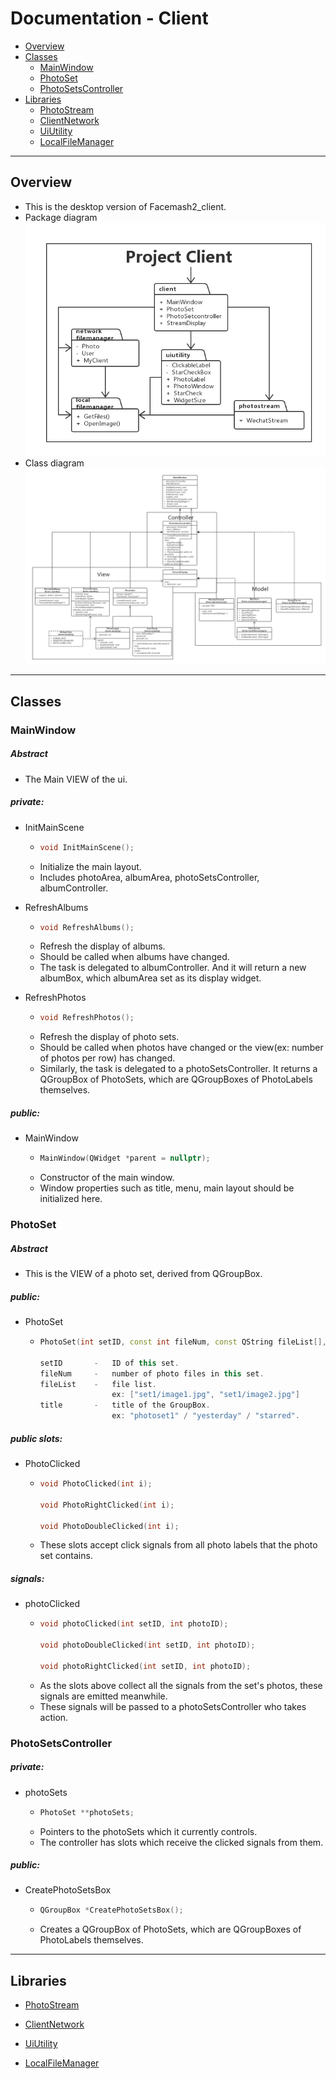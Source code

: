 <!--
Created by Qibin Chen on 22/05/2017.
-->

Documentation - Client
================

*   [Overview](#overview)
*   [Classes](#classes)
    *   [MainWindow](#mainwindow)
    *   [PhotoSet](#photoset)
    *   [PhotoSetsController](#photosetscontroller)
*   [Libraries](#libraries)
    *   [PhotoStream](#photostream)
    *   [ClientNetwork](#clientnetwork)
    *   [UiUtility](#uiutility)
    *   [LocalFileManager](#localfilemanager)

---

<h2 id="overview">Overview</h2>

*   This is the desktop version of Facemash2_client.
*   Package diagram
![](client_package_diagram.png)
*   Class diagram
![](client_class_diagram.png)

---

<h2 id="classes">Classes</h2>


<h3 id="mainwindow">MainWindow</h3>

##### Abstract

*   The Main VIEW of the ui.

##### private:

*   InitMainScene
    *   ```c++
        void InitMainScene();
        ```
    *   Initialize the main layout.
    *   Includes photoArea, albumArea, photoSetsController, albumController.
    

*   RefreshAlbums
    *   ```c++
        void RefreshAlbums();
        ```
    *   Refresh the display of albums.
    *   Should be called when albums have changed.
    *   The task is delegated to albumController. And it will return a new albumBox, which albumArea set as its display widget.

*   RefreshPhotos
    *   ```c++
        void RefreshPhotos();
        ```
    *   Refresh the display of photo sets.
    *   Should be called when photos have changed or the view(ex: number of photos per row) has changed.
    *   Similarly, the task is delegated to a photoSetsController. It returns a QGroupBox of PhotoSets, which are QGroupBoxes of PhotoLabels themselves.

##### public:

*   MainWindow
    *   ```c++
        MainWindow(QWidget *parent = nullptr);
        ```
    *   Constructor of the main window.
    *   Window properties such as title, menu, main layout should be initialized here.
    

<h3 id="photoset">PhotoSet</h3>

##### Abstract

*   This is the VIEW of a photo set, derived from QGroupBox.

##### public:

*   PhotoSet
    *   ```c++
        PhotoSet(int setID, const int fileNum, const QString fileList[], const QString &title, QWidget *parent = nullptr);
        
        setID       -   ID of this set.
        fileNum     -   number of photo files in this set.
        fileList    -   file list.
                        ex: ["set1/image1.jpg", "set1/image2.jpg"]
        title       -   title of the GroupBox.
                        ex: "photoset1" / "yesterday" / "starred".
        ```

##### public slots:

*   PhotoClicked
    *   ```c++
        void PhotoClicked(int i);
        
        void PhotoRightClicked(int i);
        
        void PhotoDoubleClicked(int i);
        ```
    *   These slots accept click signals from all photo labels that the photo set contains.

##### signals:

*   photoClicked
    *   ```c++
        void photoClicked(int setID, int photoID);
        
        void photoDoubleClicked(int setID, int photoID);
        
        void photoRightClicked(int setID, int photoID);
        ```
    *   As the slots above collect all the signals from the set's photos, these signals are emitted meanwhile.
    *   These signals will be passed to a photoSetsController who takes action.


<h3 id="photosetscontroller">PhotoSetsController</h3>

##### private:

*   photoSets
    *   ```c++
        PhotoSet **photoSets;
        ```
    *   Pointers to the photoSets which it currently controls.
    *   The controller has slots which receive the clicked signals from them.

##### public:

*   CreatePhotoSetsBox
	*   ```c++
        QGroupBox *CreatePhotoSetsBox();
        ```
    *   Creates a QGroupBox of PhotoSets, which are QGroupBoxes of PhotoLabels themselves.

---

<h2 id="libraries">Libraries</h2>

* <a id="photostream" href="../libs/photostream/docs/photostream.md" title="PhotoStream Documentation">PhotoStream</a>

* <a id="clientnetwork" href="../libs/clientnetwork/docs/clientnetwork.md" title="ClientNetwork Documentation">ClientNetwork</a>

* <a id="uiutility" href="../libs/uiutility/docs/uiutility.md" title="UiUtility Documentation">UiUtility</a>

* <a id="localfilemanager" href="../libs/localfilemanager/docs/localfilemanager.md" title="LocalFileManager Documentation">LocalFileManager</a>
